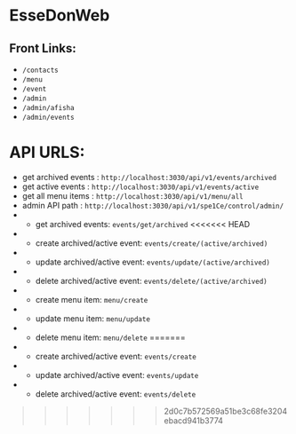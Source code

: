 # EsseDonWeb

## Front Links:

- `/contacts`
- `/menu`
- `/event`
- `/admin`
- `/admin/afisha`
- `/admin/events`

# API URLS:

- get archived events : `http://localhost:3030/api/v1/events/archived`
- get active events : `http://localhost:3030/api/v1/events/active`
- get all menu items : `http://localhost:3030/api/v1/menu/all`
- admin API path : `http://localhost:3030/api/v1/spe1Ce/control/admin/`
- - get archived events: `events/get/archived`
<<<<<<< HEAD
- - create archived/active event: `events/create/(active/archived)`
- - update archived/active event: `events/update/(active/archived)`
- - delete archived/active event: `events/delete/(active/archived)`
- - create menu item: `menu/create`
- - update menu item: `menu/update`
- - delete menu item: `menu/delete`
=======
- - create archived/active event: `events/create`
- - update archived/active event: `events/update`
- - delete archived/active event: `events/delete`
>>>>>>> 2d0c7b572569a51be3c68fe3204ebacd941b3774
